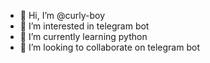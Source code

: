 - 👋 Hi, I’m @curly-boy
- 👀 I’m interested in telegram bot
- 🌱 I’m currently learning python
- 💞️ I’m looking to collaborate on telegram bot
